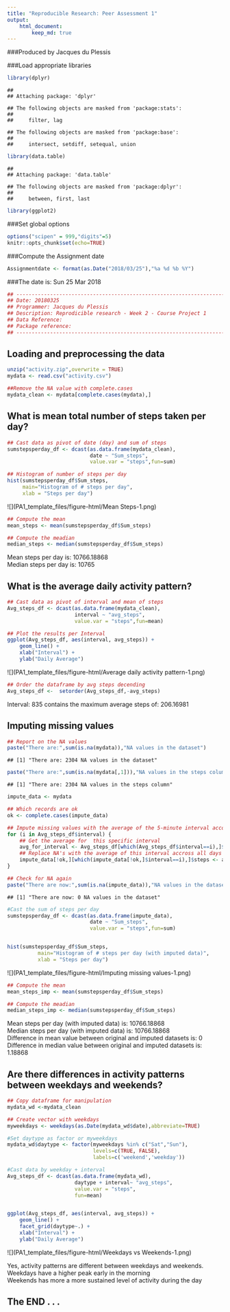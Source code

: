 ```yaml
---
title: "Reproducible Research: Peer Assessment 1"
output: 
    html_document: 
        keep_md: true
---
```

###Produced by Jacques du Plessis

###Load appropriate libraries

```r
library(dplyr)
```

```
## 
## Attaching package: 'dplyr'
```

```
## The following objects are masked from 'package:stats':
## 
##     filter, lag
```

```
## The following objects are masked from 'package:base':
## 
##     intersect, setdiff, setequal, union
```

```r
library(data.table)
```

```
## 
## Attaching package: 'data.table'
```

```
## The following objects are masked from 'package:dplyr':
## 
##     between, first, last
```

```r
library(ggplot2)
```

###Set global options

```r
options("scipen" = 999,"digits"=5)
knitr::opts_chunk$set(echo=TRUE) 
```

###Compute the Assignment date

```r
Assignmentdate <- format(as.Date("2018/03/25"),"%a %d %b %Y")
```

###The date is: Sun 25 Mar 2018


```r
## ----------------------------------------------------------------------------
## Date: 20180325
## Programmer: Jacques du Plessis
## Description: Reprodicible research - Week 2 - Course Project 1   
## Data Reference: 
## Package reference:  
## ----------------------------------------------------------------------------
```


## Loading and preprocessing the data

```r
unzip("activity.zip",overwrite = TRUE)
mydata <- read.csv("activity.csv")

##Remove the NA value with complete.cases
mydata_clean <- mydata[complete.cases(mydata),]
```


## What is mean total number of steps taken per day?

```r
## Cast data as pivot of date (day) and sum of steps
sumstepsperday_df <- dcast(as.data.frame(mydata_clean),
                           date ~ "Sum_steps",
                           value.var = "steps",fun=sum) 

## Histogram of number of steps per day
hist(sumstepsperday_df$Sum_steps,
     main="Histogram of # steps per day",
     xlab = "Steps per day")
```

![](PA1_template_files/figure-html/Mean Steps-1.png)<!-- -->

```r
## Compute the mean
mean_steps <- mean(sumstepsperday_df$Sum_steps)

## Compute the meadian
median_steps <- median(sumstepsperday_df$Sum_steps)
```
Mean steps per day is: 10766.18868  
Median steps per day is: 10765
  
  

## What is the average daily activity pattern?

```r
## Cast data as pivot of interval and mean of steps
Avg_steps_df <- dcast(as.data.frame(mydata_clean),
                      interval ~ "avg_steps",
                      value.var = "steps",fun=mean)

## Plot the results per Interval
ggplot(Avg_steps_df, aes(interval, avg_steps)) + 
    geom_line() + 
    xlab("Interval") + 
    ylab("Daily Average")
```

![](PA1_template_files/figure-html/Average daily activity pattern-1.png)<!-- -->

```r
## Order the dataframe by avg steps decending
Avg_steps_df <-  setorder(Avg_steps_df,-avg_steps)
```
Interval: 835 contains the maximum average steps of: 
206.16981


## Imputing missing values

```r
## Report on the NA values
paste("There are:",sum(is.na(mydata)),"NA values in the dataset")
```

```
## [1] "There are: 2304 NA values in the dataset"
```

```r
paste("There are:",sum(is.na(mydata[,1])),"NA values in the steps column")
```

```
## [1] "There are: 2304 NA values in the steps column"
```

```r
impute_data <- mydata  

## Which records are ok
ok <- complete.cases(impute_data)  

## Impute missing values with the average of the 5-minute interval accorss all days
for (i in Avg_steps_df$interval) {
    ## Get the average for  this specific interval
    avg_for_interval <- Avg_steps_df[which(Avg_steps_df$interval==i),]$avg_steps 
    ## Replace NA's with the average of this interval accross all days
    impute_data[!ok,][which(impute_data[!ok,]$interval==i),]$steps <- avg_for_interval
}

## Check for NA again
paste("There are now:",sum(is.na(impute_data)),"NA values in the dataset")
```

```
## [1] "There are now: 0 NA values in the dataset"
```

```r
#Cast the sum of steps per day
sumstepsperday_df <- dcast(as.data.frame(impute_data),
                           date ~ "Sum_steps",
                           value.var = "steps",fun=sum)  


hist(sumstepsperday_df$Sum_steps,
          main="Histogram of # steps per day (with imputed data)",
          xlab = "Steps per day")
```

![](PA1_template_files/figure-html/Imputing missing values-1.png)<!-- -->

```r
## Compute the mean
mean_steps_imp <- mean(sumstepsperday_df$Sum_steps)

## Compute the meadian
median_steps_imp <- median(sumstepsperday_df$Sum_steps)
```
Mean steps per day (with imputed data) is: 10766.18868  
Median steps per day (with imputed data) is: 10766.18868  
Difference in mean value between original and imputed datasets is: 0  
Difference in median value between original and imputed datasets is: 1.18868  


## Are there differences in activity patterns between weekdays and weekends?

```r
## Copy dataframe for manipulation
mydata_wd <-mydata_clean 

## Create vector with weekdays
myweekdays <- weekdays(as.Date(mydata_wd$date),abbreviate=TRUE)

#Set daytype as factor or myweekdays
mydata_wd$daytype <- factor(myweekdays %in% c("Sat","Sun"),
                            levels=c(TRUE, FALSE),
                            labels=c('weekend','weekday'))

#Cast data by weekday + interval
Avg_steps_df <- dcast(as.data.frame(mydata_wd),
                      daytype + interval~ "avg_steps",
                      value.var = "steps",
                      fun=mean)


ggplot(Avg_steps_df, aes(interval, avg_steps)) + 
    geom_line() + 
    facet_grid(daytype~.) + 
    xlab("Interval") + 
    ylab("Daily Average")
```

![](PA1_template_files/figure-html/Weekdays vs Weekends-1.png)<!-- -->

Yes, activity patterns are different between weekdays and weekends.   
Weekdays have a higher peak early in the morning  
Weekends has more a more sustained level of activity during the day  

## The END . . .

